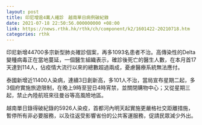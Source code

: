 ```yaml
---
layout: post
title: 印尼增逾4萬人確診　越南單日病例破紀錄
date: 2021-07-18 22:50:56.000000000 +08:00
link: https://news.rthk.hk/rthk/ch/component/k2/1601422-20210718.htm
categories: rthk
---
```


印尼新增44700多宗新型肺炎確診個案，再多1093名患者不治。高傳染性的Delta變種病毒正在當地蔓延，一個醫生組織表示，確診後死亡的醫生人數，在本月首17天達到114人，佔疫情大流行以來的總數超過兩成，憂慮醫療系統無法應付。

泰國新增近11400人染病，連續3日創新高，多101人不治，當局宣布星期二起，多3個府實施旅遊限制，在晚上9時至翌日4時宵禁，並關閉購物中心；又從星期三起，禁止內陸航班來往曼谷等高風險地區。

越南單日錄得破紀錄的5926人染疫，首都河內明天起實施更嚴格社交距離措施，暫停所有非必要服務，以及往返受影響省份的公共客運服務，促請民眾減少外出。
